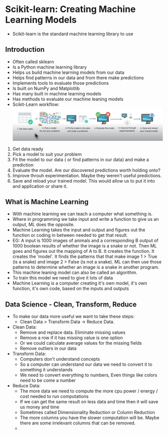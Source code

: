 # Scikit-learn: Creating Machine Learning Models

- Scikit-learn is the standard machine learning library to use

## Introduction

- Often called sklearn
- Is a Python machine learning library
- Helps us build machine learning models from our data
- Helps find patterns in our data and from there make predictions
- Implements tools to evaluate those predictions
- Is built on NumPy and Matplotlib
- Has many built in machine learning models
- Has methods to evaluate our machine leaning models
- Scikit-Learn workflow:
  ![Scikit-learn workflow](scikit-learn-workflow.png)

1. Get data ready
2. Pick a model to suit your problem
3. Fit the model to our data ( or find patterns in our data) and make a prediction
4. Evaluate the model. Are our discovered predictions worth holding onto?
5. Improve throuh experimentation. Maybe they weren't useful predictions.
6. Save and reload your trained model. This would allow us to put it into and application or share it.

## What is Machine Learning

- With machine learning we can teach a computer what something is.
- Where in programming we take input and write a function to give us an output, ML does the opposite.
- Machine Learning takes the input and output and figures out the function or coding in between needed to get that result.
- EG: A input is 1000 images of animals and a corresponding B output of 1000 boolean results of whether the image is a snake or not. Then ML goes and figures out the mapping of A to B. It creates the function. It creates the 'model'. It finds the patterns that that make image 1 > True (is a snake) and image 2 > False (is not a snake). ML can then use those patterns to determine whether an image is a snake in another program.
- This machine leaning model can also be called an algorithm.
- To train this model we need to give it lots of data
- Machine Learning is a computer creating it's own model, it's own function, it's own code, based on the inputs and outputs

## Data Science - Clean, Transform, Reduce
- To make our data more useful we want to take these steps: 
  - Clean Data > Transform Data -> Reduce Data.
- Clean Data:
  - Remove and replace data. Eliminate missing values
  - Remove a row if it has missing value is one option
  - Or we could calculate average values for the missing fields
  - Remove outliers in our data
- Transform Data:
  - Computers don't understand concepts
  - So a computer can understand our data we need to convert it to something it understands
  - We need to convert everything to numbers, Even things like colors need to be come a number
- Reduce Data:
  - The more data we need to compute the more cpu power / energy / cost needed to run computations
  - If we can get the same result on less data and time then it will save us money and time
  - Sometimes called Dimensionality Reduction or Column Reduction
  - The more columns you have the slower computation will be. Maybe there are some irrelevant columns that can be removed.
  - 